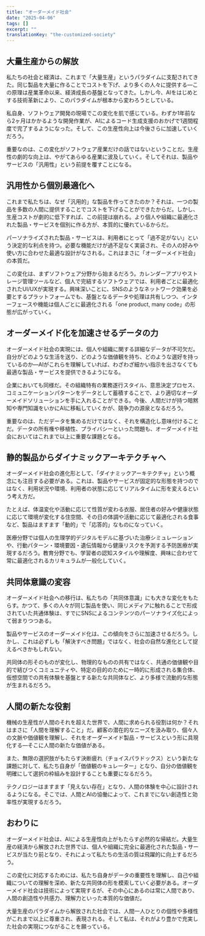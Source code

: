 ```yaml
---
title: "オーダーメイド社会"
date: "2025-04-06"
tags: []
excerpt: ""
translationKey: "the-customized-society"
---
```



## 大量生産からの解放

私たちの社会と経済は、これまで「大量生産」というパラダイムに支配されてきた。同じ製品を大量に作ることでコストを下げ、より多くの人々に提供する—この原理は産業革命以来、経済成長の基盤となってきた。しかし今、AIをはじめとする技術革新により、このパラダイムが根本から変わろうとしている。

私自身、ソフトウェア開発の現場でこの変化を肌で感じている。わずか1年前なら2ヶ月はかかるような開発作業が、AIによるコード生成支援のおかげで1週間程度で完了するようになった。そして、この生産性向上は今後さらに加速していくだろう。

重要なのは、この変化がソフトウェア産業だけの話ではないということだ。生産性の劇的な向上は、やがてあらゆる産業に波及していく。そしてそれは、製品やサービスの「汎用性」という前提を覆すことになる。

## 汎用性から個別最適化へ

これまで私たちは、なぜ「汎用的」な製品を作ってきたのか？それは、一つの製品を多数の人間に提供することでコストを下げることができたからだ。しかし、生産コストが劇的に低下すれば、この前提は崩れる。より個人や組織に最適化された製品・サービスを個別に作る方が、本質的に優れているからだ。

パーソナライズされた製品・サービスは、利用者にとって「過不足がない」という決定的な利点を持つ。必要な機能だけが過不足なく実装され、その人の好みや使い方に合わせた最適な設計がなされる。これはまさに「オーダーメイド社会」の本質だ。

この変化は、まずソフトウェア分野から始まるだろう。カレンダーアプリやストレージ管理ツールなど、個人で完結するソフトウェアでは、利用者ごとに最適化されたUI/UXが実現する。興味深いことに、SNSのようなネットワーク効果を必要とするプラットフォームでも、基盤となるデータや処理は共有しつつ、インターフェースや機能は個人ごとに最適化される「one product, many code」の形態が広がっていく。

## オーダーメイド化を加速させるデータの力

オーダーメイド社会の実現には、個人や組織に関する詳細なデータが不可欠だ。自分がどのような生活を送り、どのような価値観を持ち、どのような選好を持っているのか—AIがこれらを理解していれば、わざわざ細かい指示を出さなくても最適な製品・サービスを提供できるようになる。

企業においても同様だ。その組織特有の業務遂行スタイル、意思決定プロセス、コミュニケーションパターンをデータとして蓄積することで、より適切なオーダーメイドソリューションを手に入れることができる。今後、人間だけが持つ暗黙知や専門知識をいかにAIに移転していくかが、競争力の源泉となるだろう。

重要なのは、ただデータを集めるだけではなく、それを構造化し意味付けることだ。データの所有権や移植性、プライバシーといった問題も、オーダーメイド社会においてはこれまで以上に重要な課題となる。

## 静的製品からダイナミックアーキテクチャへ

オーダーメイド社会の進化形として、「ダイナミックアーキテクチャ」という概念にも注目する必要がある。これは、製品やサービスが固定的な形態を持つのではなく、利用状況や環境、利用者の状態に応じてリアルタイムに形を変えるという考え方だ。

たとえば、体温変化や活動に応じて性質が変わる衣服、居住者の好みや健康状態に応じて環境が変化する住空間、その日の体調や活動に応じて最適化される食事など、製品はますます「動的」で「応答的」なものになっていく。

医療分野では個人の生理学的デジタルモデルに基づいた治療シミュレーションや、行動パターン・環境要因・遺伝情報から健康リスクを予測する予防医療が実現するだろう。教育分野でも、学習者の認知スタイルや理解度、興味に合わせて常に最適化されるカリキュラムが一般化していく。

## 共同体意識の変容

オーダーメイド社会への移行は、私たちの「共同体意識」にも大きな変化をもたらす。かつて、多くの人々が同じ製品を使い、同じメディアに触れることで形成されていた共通体験は、すでにSNSによるコンテンツのパーソナライズ化によって弱まりつつある。

製品やサービスのオーダーメイド化は、この傾向をさらに加速させるだろう。しかし、これは必ずしも「解決すべき問題」ではなく、社会の自然な進化として捉えるべきかもしれない。

共同体の形そのものが変化し、物理的なものの共有ではなく、共通の価値観や目的で結びつくコミュニティや、特定の目的のために一時的に形成される集合体、仮想空間での共有体験を基盤とする新たな共同体など、より多様で流動的な形態が生まれるだろう。

## 人間の新たな役割

機械の生産性が人間のそれを超えた世界で、人間に求められる役割は何か？それはまさに「人間を理解すること」だ。顧客の潜在的なニーズを汲み取り、個々人の文脈や価値観を理解し、それをオーダーメイド製品・サービスという形に具現化する—そこに人間の新たな価値がある。

また、無限の選択肢がもたらす決断疲れ（チョイスパラドックス）という新たな課題に対して、私たち自身が「価値観のキュレーター」となり、自分の価値観を明確にして選択の枠組みを設計することも重要になるだろう。

テクノロジーはますます「見えない存在」となり、人間の体験を中心に設計されるようになる。そこでは、人間とAIの協働によって、これまでにない創造性と効率性が実現するだろう。

## おわりに

オーダーメイド社会は、AIによる生産性向上がもたらす必然的な帰結だ。大量生産の経済から解放された世界では、個人や組織に完全に最適化された製品・サービスが当たり前となり、それによって私たちの生活の質は飛躍的に向上するだろう。

この変化に対応するためには、私たち自身がデータの重要性を理解し、自己や組織についての理解を深め、新たな共同体の形を模索していく必要がある。オーダーメイド社会は技術によって実現するが、その中心にあるのは常に人間であり、人間の創造性や共感力、理解力といった本質的な価値だ。

大量生産のパラダイムから解放された社会では、人間一人ひとりの個性や多様性がこれまで以上に尊重され、表現される。そして私は、それがより豊かで充実した社会の実現につながることを願っている。
